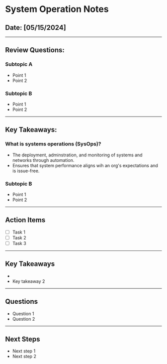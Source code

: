 # System Operation Notes

## Date: [05/15/2024]

---

## Review Questions:

### Subtopic A

- Point 1
- Point 2

### Subtopic B

- Point 1
- Point 2

---

## Key Takeaways:

### What is systems operations (SysOps)?

- The deployment, adminstration, and monitoring of systems and networks through automation.
- Ensures that system performance aligns wih an org's expectations and is issue-free. 

### Subtopic B

- Point 1
- Point 2

---

## Action Items

- [ ] Task 1
- [ ] Task 2
- [ ] Task 3

---

## Key Takeaways

- 
- Key takeaway 2

---

## Questions

- Question 1
- Question 2

---

## Next Steps

- Next step 1
- Next step 2


